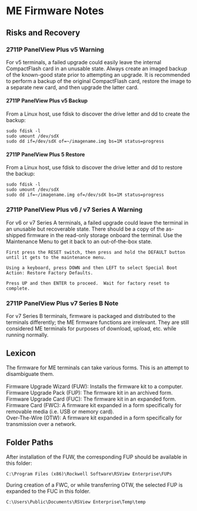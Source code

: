 # ME Firmware Notes

## Risks and Recovery
### 2711P PanelView Plus v5 Warning
For v5 terminals, a failed upgrade could easily leave the internal CompactFlash card in an unusable state.  Always create an imaged backup of the known-good state prior to attempting an upgrade.  It is recommended to perform a backup of the original CompactFlash card, restore the image to a separate new card, and then upgrade the latter card.

#### 2711P PanelView Plus v5 Backup
From a Linux host, use fdisk to discover the drive letter and dd to create the backup:
```code
sudo fdisk -l
sudo umount /dev/sdX
sudo dd if=/dev/sdX of=~/imagename.img bs=1M status=progress
```
#### 2711P PanelView Plus 5 Restore
From a Linux host, use fdisk to discover the drive letter and dd to restore the backup:
```code
sudo fdisk -l
sudo umount /dev/sdX
sudo dd if=~/imagename.img of=/dev/sdX bs=1M status=progress
```
### 2711P PanelView Plus v6 / v7 Series A Warning
For v6 or v7 Series A terminals, a failed upgrade could leave the terminal in an unusable but recoverable state.  There should be a copy of the as-shipped firmware in the read-only storage onboard the terminal.  Use the Maintenance Menu to get it back to an out-of-the-box state.
```code
First press the RESET switch, then press and hold the DEFAULT button until it gets to the maintenance menu.

Using a keyboard, press DOWN and then LEFT to select Special Boot Action: Restore Factory Defaults.

Press UP and then ENTER to proceed.  Wait for factory reset to complete.
```

### 2711P PanelView Plus v7 Series B Note
For v7 Series B terminals, firmware is packaged and distributed to the terminals differently; the ME firmware functions are irrelevant.  They are still considered ME terminals for purposes of download, upload, etc. while running normally.

## Lexicon
The firmware for ME terminals can take various forms.  This is an attempt to disambiguate them.<br>
<br>
Firmware Upgrade Wizard (FUW): Installs the firmware kit to a computer.<br>
Firmware Upgrade Pack (FUP): The firmware kit in an archived form.<br>
Firmware Upgrade Card (FUC): The firmware kit in an expanded form.<br>
Firmware Card (FWC): A firmware kit expanded in a form specifically for removable media (i.e. USB or memory card).<br>
Over-The-Wire (OTW): A firmware kit expanded in a form specifically for transmission over a network.<br>

## Folder Paths
After installation of the FUW, the corresponding FUP should be available in this folder:<br>
```code
C:\Program Files (x86)\Rockwell Software\RSView Enterprise\FUPs
```
During creation of a FWC, or while transferring OTW, the selected FUP is expanded to the FUC in this folder.<br>
```code
C:\Users\Public\Documents\RSView Enterprise\Temp\temp
```